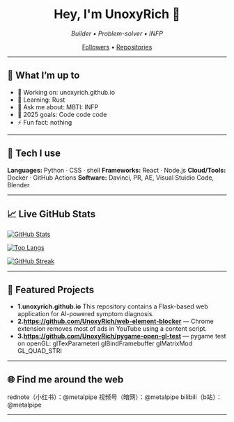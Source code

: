 <!-- Profile README for github.com/UnoxyRich -->

<h1 align="center">Hey, I'm UnoxyRich 👋</h1>

<p align="center">
  <em>Builder • Problem-solver • INFP</em>
</p>

<p align="center">
  <a href="https://github.com/UnoxyRich?tab=followers">Followers</a> •
  <a href="https://github.com/UnoxyRich?tab=repositories">Repositories</a>
</p>

---

## 🚀 What I’m up to
- 🔭 Working on: unoxyrich.github.io
- 🌱 Learning: Rust 
- 💬 Ask me about: MBTI: INFP 
- 🎯 2025 goals: Code code code
- ⚡ Fun fact: nothing

---

## 🧰 Tech I use
**Languages:** Python · CSS · shell
**Frameworks:** React · Node.js
**Cloud/Tools:** Docker · GitHub Actions
**Software:** Davinci, PR, AE, Visual Stuidio Code, Blender

---

## 📈 Live GitHub Stats

<!-- Core stats card (real-time) -->
[![GitHub Stats](https://github-readme-stats.vercel.app/api?username=UnoxyRich&show_icons=true&rank_icon=github)](https://github.com/anuraghazra/github-readme-stats)

<!-- Top languages (compact layout) -->
[![Top Langs](https://github-readme-stats.vercel.app/api/top-langs/?username=UnoxyRich&layout=compact&hide_title=true)](https://github.com/anuraghazra/github-readme-stats)

<!-- Streak stats -->
[![GitHub Streak](https://streak-stats.demolab.com?user=UnoxyRich&hide_longest_streak=false)](https://github.com/DenverCoder1/github-readme-streak-stats)

<!-- Optional: Extra pins (showcase more than 6 repos) -->
<!--
[![Readme Card](https://github-readme-stats.vercel.app/api/pin/?username=UnoxyRich&repo=REPO_NAME)](https://github.com/UnoxyRich/REPO_NAME)
-->

---

## 🧩 Featured Projects
- **1.unoxyrich.github.io** This repository contains a Flask-based web application for AI-powered symptom diagnosis.
- **2.https://github.com/UnoxyRich/web-element-blocker** — Chrome extension removes most of ads in YouTube using a content script.
- **3.https://github.com/UnoxyRich/pygame-open-gl-test** — pygame test on openGL: glTexParameteri glBindFramebuffer glMatrixMod GL_QUAD_STRI

---

## 🌐 Find me around the web
 rednote（小红书）：@metalpipe
 视频号（暗网）：@metalpipe
 bilibili（b站）：@metalpipe

---
